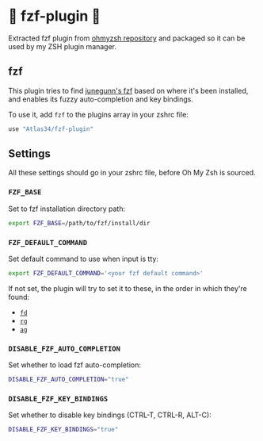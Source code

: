 # :electric_plug: fzf-plugin :electric_plug:

Extracted fzf plugin from [ohmyzsh repository](https://github.com/ohmyzsh/ohmyzsh) and packaged so it can be used by my ZSH plugin manager.

## fzf

This plugin tries to find [junegunn's fzf](https://github.com/junegunn/fzf) based on where
it's been installed, and enables its fuzzy auto-completion and key bindings.

To use it, add `fzf` to the plugins array in your zshrc file:

```zsh
use "Atlas34/fzf-plugin"
```

## Settings

All these settings should go in your zshrc file, before Oh My Zsh is sourced.

### `FZF_BASE`

Set to fzf installation directory path:

```zsh
export FZF_BASE=/path/to/fzf/install/dir
```

### `FZF_DEFAULT_COMMAND`

Set default command to use when input is tty:

```zsh
export FZF_DEFAULT_COMMAND='<your fzf default command>'
```

If not set, the plugin will try to set it to these, in the order in which they're found:

- [`fd`](https://github.com/sharkdp/fd)
- [`rg`](https://github.com/BurntSushi/ripgrep)
- [`ag`](https://github.com/ggreer/the_silver_searcher)

### `DISABLE_FZF_AUTO_COMPLETION`

Set whether to load fzf auto-completion:

```zsh
DISABLE_FZF_AUTO_COMPLETION="true"
```

### `DISABLE_FZF_KEY_BINDINGS`

Set whether to disable key bindings (CTRL-T, CTRL-R, ALT-C):

```zsh
DISABLE_FZF_KEY_BINDINGS="true"
```
